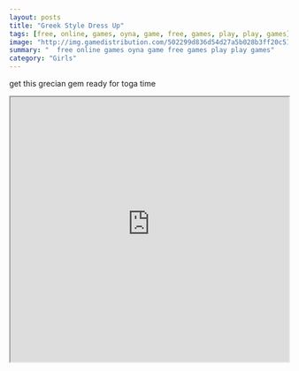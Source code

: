 ```yaml
---
layout: posts
title: "Greek Style Dress Up"
tags: [free, online, games, oyna, game, free, games, play, play, games]
image: "http://img.gamedistribution.com/502299d836d54d27a5b028b3ff20c51c.jpg"
summary: "  free online games oyna game free games play play games"
category: "Girls"
---
```


get this grecian gem ready for toga time

<iframe width="100%" height="480px;" src="http://flash.gamedistribution.com?game=502299d836d54d27a5b028b3ff20c51c"></iframe>